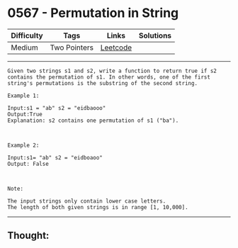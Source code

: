 # 0567 - Permutation in String

Difficulty  | Tags | Links | Solutions
----------- | ---- | ----- | -----
Medium | Two Pointers | [Leetcode](https://leetcode.com/problems/permutation-in-string/description/) |


-----------

```
Given two strings s1 and s2, write a function to return true if s2 contains the permutation of s1. In other words, one of the first string's permutations is the substring of the second string.

Example 1:

Input:s1 = "ab" s2 = "eidbaooo"
Output:True
Explanation: s2 contains one permutation of s1 ("ba").



Example 2:

Input:s1= "ab" s2 = "eidboaoo"
Output: False



Note:

The input strings only contain lower case letters.
The length of both given strings is in range [1, 10,000].
```

-----------

## Thought:
